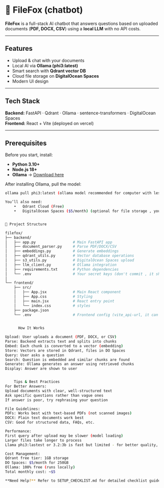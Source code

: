 
# 🦊 FileFox (chatbot)

**FileFox** is a full-stack AI chatbot that answers questions based on uploaded documents (**PDF, DOCX, CSV**) using a **local LLM** with no API costs.

---

## Features

- Upload & chat with your documents  
- Local AI via **Ollama (phi3:latest)**  
- Smart search with **Qdrant vector DB**  
- Cloud file storage on **DigitalOcean Spaces**  
- Modern UI design  

---

## Tech Stack

**Backend:** FastAPI · Qdrant · Ollama · sentence-transformers · DigitalOcean Spaces  
**Frontend:** React + Vite (deployed on vercel)

---

## Prerequisites

Before you start, install:

- **Python 3.10+**
- **Node.js 18+**
- **Ollama** → [Download here](https://ollama.com/download)

After installing Ollama, pull the model:
```bash
ollama pull phi3:latest (ollama model recommended for computer with less storage runs smoothly on macbook M1,M2 and windows)

You’ll also need:
	•	Qdrant Cloud (Free)
	•	DigitalOcean Spaces ($5/month) (optional for file storage , you can decide to entirely run it with your local machine storage)


📁 Project Structure

filefox/
├── backend/
│   ├── app.py                 # Main FastAPI app
│   ├── document_parser.py     # Parse PDF/DOCX/CSV
│   ├── embeddings.py          # Generate embeddings
│   ├── qdrant_utils.py        # Vector database operations
│   ├── s3_utils.py            # DigitalOcean Spaces upload
│   ├── llm_client.py          # Ollama integration
│   ├── requirements.txt       # Python dependencies
│   └── .env                   # Your secret keys (don't commit , it should be on your .gitignore)
│
└── frontend/
    ├── src/
    │   ├── App.jsx            # Main React component
    │   ├── App.css            # Styling
    │   ├── main.jsx           # React entry point
    │   └── index.css          # styles
    ├── package.json
    └── .env                   # Frontend config (vite_api-url, it can either by default localhost or ngrok please don't commit)
	

	  How It Works

Upload: User uploads a document (PDF, DOCX, or CSV)
Parse: Backend extracts text and splits into chunks
Embed: Each chunk is converted to a vector (embedding)
Store: Vectors are stored in Qdrant, files in DO Spaces
Query: User asks a question
Search: Question is embedded and similar chunks are found
Generate: Ollama generates an answer using retrieved chunks
Display: Answer are shown to user


    Tips & Best Practices
For Better Answers:
Upload documents with clear, well-structured text
Ask specific questions rather than vague ones
If answer is poor, try rephrasing your question

File Guidelines:
PDFs: Works best with text-based PDFs (not scanned images)
DOCX: Plain text documents work best
CSV: Good for structured data, FAQs, etc.

Performance:
First query after upload may be slower (model loading)
Larger files take longer to process
Llama phi3:lastest or 3.2:3b is fast but limited - for better quality, use larger models

Cost Management:
Qdrant free tier: 1GB storage
DO Spaces: $5/month for 250GB
Ollama: 100% free (runs locally)
Total monthly cost: ~$5

**Need Help?** Refer to SETUP_CHECKLIST.md for detailed checklist guide!
